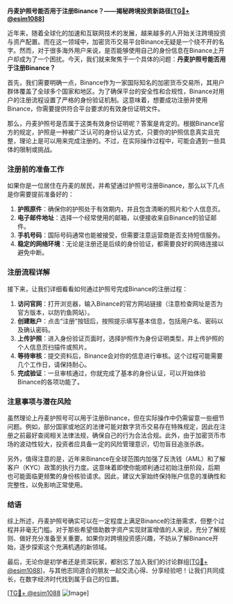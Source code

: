 **丹麦护照号能否用于注册Binance？——揭秘跨境投资新路径[[TG💪+ @esim1088](https://t.me/s/esim1088)]**

近年来，随着全球化的加速和互联网技术的发展，越来越多的人开始关注跨境投资与资产配置。而在这一领域中，加密货币交易平台Binance无疑是一个绕不开的名字。然而，对于很多海外用户来说，是否能够使用自己的身份信息在Binance上开户却成为了一个困扰。今天，我们就来聚焦于一个具体的问题：**丹麦护照号能否用于注册Binance？**

首先，我们需要明确一点，Binance作为一家国际知名的加密货币交易所，其用户群体覆盖了全球多个国家和地区。为了确保平台的安全性和合规性，Binance对用户的注册流程设置了严格的身份验证机制。这意味着，想要成功注册并使用Binance，你需要提供符合平台要求的有效身份证明文件。

那么，丹麦护照号是否属于这类有效身份证明呢？答案是肯定的。根据Binance官方的规定，护照是一种被广泛认可的身份认证方式，只要你的护照信息真实且完整，理论上是可以用来完成注册的。不过，在实际操作过程中，可能会遇到一些具体的限制或挑战。

### 注册前的准备工作

如果你是一位居住在丹麦的居民，并希望通过护照号注册Binance，那么以下几点是你需要提前准备好的：

1. **护照原件**：确保你的护照处于有效期内，并且包含清晰的照片和个人信息页。
2. **电子邮件地址**：选择一个经常使用的邮箱，以便接收来自Binance的验证邮件。
3. **手机号码**：国际号码通常也能被接受，但需要注意运营商是否支持短信服务。
4. **稳定的网络环境**：无论是注册还是后续的身份验证，都需要良好的网络连接以避免中断。

### 注册流程详解

接下来，让我们详细看看如何通过护照号完成Binance的注册过程：

1. **访问官网**：打开浏览器，输入Binance的官方网站链接（注意检查网址是否为官方版本，以防钓鱼网站）。
2. **创建账户**：点击“注册”按钮后，按照提示填写基本信息，包括用户名、密码以及确认密码。
3. **上传护照**：进入身份验证页面时，选择护照作为身份证明类型，并上传护照的个人信息页扫描件或照片。
4. **等待审核**：提交资料后，Binance会对你的信息进行审核。这个过程可能需要几个工作日，请保持耐心。
5. **完成验证**：一旦审核通过，你就完成了基本的身份认证，可以开始体验Binance的各项功能了。

### 注意事项与潜在风险

虽然理论上丹麦护照号可以用于注册Binance，但在实际操作中仍需留意一些细节问题。例如，部分国家或地区的法律可能对数字货币交易存在特殊规定，因此在注册之前最好查阅相关法律法规，确保自己的行为合法合规。此外，由于加密货币市场的波动性较大，投资者应具备一定的风险管理意识，切勿盲目追涨杀跌。

另外，值得注意的是，近年来Binance在全球范围内加强了反洗钱（AML）和了解客户（KYC）政策的执行力度。这意味着即使你能顺利通过初始注册阶段，后期也可能面临更频繁的身份核验请求。因此，建议大家始终保持账户信息的准确性和完整性，以免影响正常使用。

### 结语

综上所述，丹麦护照号确实可以在一定程度上满足Binance的注册需求，但整个过程并非毫无门槛。对于那些希望借助数字资产实现财富增值的人来说，充分了解规则、做好充分准备至关重要。如果你对跨境投资感兴趣，不妨从了解Binance开始，逐步探索这个充满机遇的新领域。

最后，无论你是初学者还是资深玩家，都别忘了加入我们的讨论群组[[TG💪+ @esim1088](https://t.me/s/esim1088)]，与其他志同道合的朋友一起交流心得、分享经验吧！让我们共同成长，在数字经济时代找到属于自己的位置。

[[TG💪+ @esim1088](https://t.me/s/esim1088) ![Image](https://i.postimg.cc/4NQfJmqS/Snipaste-2025-05-13-00-14-12.png)]